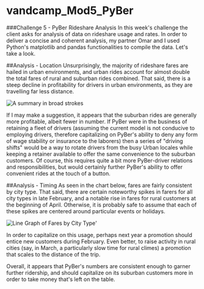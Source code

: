 # vandcamp_Mod5_PyBer

###Challenge 5 - PyBer Rideshare Analysis
In this week's challenge the client asks for analysis of data on rideshare usage and rates. In order to deliver a concise and coherent analysis, my partner Omar and I used Python's matplotlib and pandas functionalities to compile the data. Let's take a look.

##Analysis - Location
Unsurprisingly, the majority of rideshare fares are hailed in urban environments, and urban rides account for almost double the total fares of rural and suburban rides combined. That said, there is a steep decline in profitability for drivers in urban environments, as they are travelling far less distance.

![A summary in broad strokes](https://github.com/davidandcarr/vandcamp_Mod5_PyBer/blob/main/Analysis/Summary_DF.png)

If I may make a suggestion, it appears that the suburban rides are generally more profitable, albeit fewer in number. If PyBer were in the business of retaining a fleet of drivers (assuming the current model is not conducive to employing drivers, therefore capitalizing on PyBer's ability to deny any form of wage stability or insurance to the laborers) then a series of "driving shifts" would be a way to rotate drivers from the busy Urban locales while keeping a retainer available to offer the same convenience to the suburban customers. Of course, this requires quite a bit more PyBer-driver relations and responsibilities, but would certainly further PyBer's ability to offer convenient rides at the touch of a button. 


##Analysis - Timing
As seen in the chart below, fares are fairly consistent by city type. That said, there are certain noteworthy spikes in farers for all city types in late February, and a notable rise in fares for rural customers at the beginning of April. Otherwise, it is probably safe to assume that each of these spikes are centered around particular events or holidays. 

![Line Graph of Fares by City Type](https://github.com/davidandcarr/vandcamp_Mod5_PyBer/blob/main/Analysis/PyBer_fare_summary.png)'

In order to capitalize on this usage, perhaps next year a promotion should entice new customers during February. Even better, to raise activity in rural cities (say, in March, a particularly slow time for rural climes) a promotion that scales to the distance of the trip. 

Overall, it appears that PyBer's numbers are consistent enough to garner further ridership, and should capitalize on its suburban customers more in order to take money that's left on the table. 